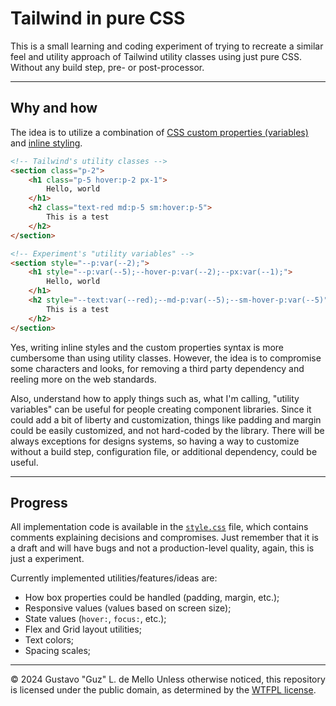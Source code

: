 # Tailwind in pure CSS

This is a small learning and coding experiment of trying to recreate a similar
feel and utility approach of Tailwind utility classes using just pure CSS.
Without any build step, pre- or post-processor.

---

## Why and how

The idea is to utilize a combination of
[CSS custom properties (variables)](https://developer.mozilla.org/en-US/docs/Web/CSS/Using_CSS_custom_properties)
and [inline styling](https://developer.mozilla.org/en-US/docs/Learn/CSS/First_steps/How_CSS_is_structured#inline_styles).

```html
<!-- Tailwind's utility classes -->
<section class="p-2">
    <h1 class="p-5 hover:p-2 px-1">
        Hello, world
    </h1>
    <h2 class="text-red md:p-5 sm:hover:p-5">
        This is a test
    </h2>
</section>

<!-- Experiment's "utility variables" -->
<section style="--p:var(--2);">
    <h1 style="--p:var(--5);--hover-p:var(--2);--px:var(--1);">
        Hello, world
    </h1>
    <h2 style="--text:var(--red);--md-p:var(--5);--sm-hover-p:var(--5)">
        This is a test
    </h2>
</section>
```

Yes, writing inline styles and the custom properties syntax is more cumbersome than
using utility classes. However, the idea is to compromise some characters and looks,
for removing a third party dependency and reeling more on the web standards.

Also, understand how to apply things such as, what I'm calling, "utility variables"
can be useful for people creating component libraries. Since it could add a bit of
liberty and customization, things like padding and margin could be easily customized,
and not hard-coded by the library. There will be always exceptions for designs systems,
so having a way to customize without a build step, configuration file, or additional
dependency, could be useful.

---

## Progress

All implementation code is available in the [`style.css`](./style.css) file, which
contains comments explaining decisions and compromises. Just remember that it is a
draft and will have bugs and not a production-level quality, again, this is just
a experiment.

Currently implemented utilities/features/ideas are:
- How box properties could be handled (padding, margin, etc.);
- Responsive values (values based on screen size);
- State values (`hover:`, `focus:`, etc.);
- Flex and Grid layout utilities;
- Text colors;
- Spacing scales;

---

© 2024 Gustavo "Guz" L. de Mello
Unless otherwise noticed, this repository is licensed under the public domain, as
determined by the [WTFPL license](./LICENSE).
